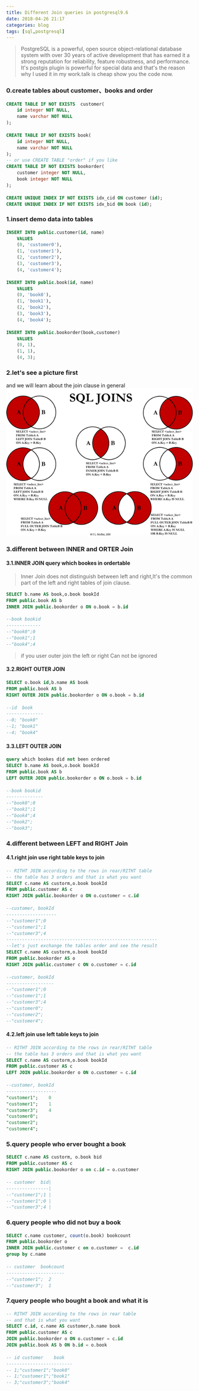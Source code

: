 ```yaml
---
title: Different Join queries in postgresql9.6
date: 2018-04-26 21:17
categories: blog
tags: [sql,postgresql]
---
```

> PostgreSQL is a powerful, open source object-relational database system with over 30 years of active development that has earned it a strong reputation for reliability, feature robustness, and performance. It's postgis plugin is powerful for special data and that's the reason why I used it in my work.talk is cheap show you the code now.

### 0.create tables about customer、books and order
```sql
CREATE TABLE IF NOT EXISTS  customer(
    id integer NOT NULL,
    name varchar NOT NULL
);

CREATE TABLE IF NOT EXISTS book(
    id integer NOT NULL,
    name varchar NOT NULL
);
-- or use CREATE TABLE "order" if you like
CREATE TABLE IF NOT EXISTS bookorder(
    customer integer NOT NULL,
    book integer NOT NULL
);

CREATE UNIQUE INDEX IF NOT EXISTS idx_cid ON customer (id);
CREATE UNIQUE INDEX IF NOT EXISTS idx_bid ON book (id);
```

### 1.insert demo data into tables
```sql
INSERT INTO public.customer(id, name)
    VALUES 
    (0, 'customer0'),
    (1, 'customer1'),
    (2, 'customer2'),
    (3, 'customer3'),
    (4, 'customer4');
    
INSERT INTO public.book(id, name)
    VALUES 
    (0, 'book0'),
    (1, 'book1'),
    (2, 'book2'),
    (3, 'book3'),
    (4, 'book4');
    
INSERT INTO public.bookorder(book,customer)
    VALUES 
    (0, 1),
    (1, 1),
    (4, 3);
```

### 2.let's see a picture first
and we will learn about the join clause in general 
![join table](../assets/in-post/2018-04-26-sql-joins.png)

### 3.different between INNER and ORTER Join

#### 3.1.INNER JOIN query which bookes in ordertable
> Inner Join does not distinguish between left and right,It's the common part of the left and right tables of join clause.

```sql
SELECT b.name AS book,o.book bookId
FROM public.book AS b
INNER JOIN public.bookorder o ON o.book = b.id

--book bookid
-------------
--"book0";0
--"book1";1
--"book4";4

```

> if you user outer join the left or right Can not be ignored

#### 3.2.RIGHT OUTER JOIN 
```sql
SELECT o.book id,b.name AS book
FROM public.book AS b
RIGHT OUTER JOIN public.bookorder o ON o.book = b.id

--id  book
--------------
--0; "book0"
--1; "book1"
--4; "book4"
```

#### 3.3.LEFT OUTER JOIN 
```sql
query which bookes did not been ordered
SELECT b.name AS book,o.book bookId
FROM public.book AS b
LEFT OUTER JOIN public.bookorder o ON o.book = b.id

--book bookid
--------------
--"book0";0
--"book1";1
--"book4";4
--"book2";
--"book3";
```

### 4.different between LEFT and RIGHT Join

#### 4.1.right join use right table keys to join
```sql
-- RITHT JOIN according to the rows in rear/RITHT table
-- the table has 3 orders and that is what you want
SELECT c.name AS custorm,o.book bookId
FROM public.customer AS c
RIGHT JOIN public.bookorder o ON o.customer = c.id

--customer, bookId
-------------------
--"customer1";0
--"customer1";1
--"customer3";4
---------------------------------------------------------
--let's just exchange the tables order and see the result
SELECT c.name AS custorm,o.book bookId
FROM public.bookorder AS o
RIGHT JOIN public.customer c ON o.customer = c.id

--customer, bookId
------------------
--"customer1";0
--"customer1";1
--"customer3";4
--"customer0";
--"customer2";
--"customer4";
```
#### 4.2.left join use left table keys to join
```sql
-- RITHT JOIN according to the rows in rear/RITHT table
-- the table has 3 orders and that is what you want
SELECT c.name AS custorm,o.book bookId
FROM public.customer AS c
LEFT JOIN public.bookorder o ON o.customer = c.id

--customer, bookId
-------------------
"customer1";    0
"customer1";    1
"customer3";    4
"customer0";
"customer2";
"customer4";

```

### 5.query people who erver bought a book
```sql
SELECT c.name AS custorm, o.book bid
FROM public.customer AS c
RIGHT JOIN public.bookorder o on c.id = o.customer

-- customer  bid|
----------------|
--"customer1";1 |
--"customer1";0 |
--"customer3";4 |
```

### 6.query people who did not buy a book
```sql
SELECT c.name customer, count(o.book) bookcount
FROM public.bookorder o
INNER JOIN public.customer c on o.customer =  c.id
group by c.name

-- customer  bookcount
----------------------
--"customer1";  2
--"customer3";  1
```

### 7.query people who bought a book and what it is
```sql
-- RITHT JOIN according to the rows in rear table
-- and that is what you want
SELECT c.id, c.name AS customer,b.name book
FROM public.customer AS c
JOIN public.bookorder o ON o.customer = c.id
JOIN public.book AS b ON b.id = o.book

-- id customer    book
-------------------------
-- 1;"customer1";"book0"
-- 1;"customer1";"book1"
-- 3;"customer3";"book4"
```